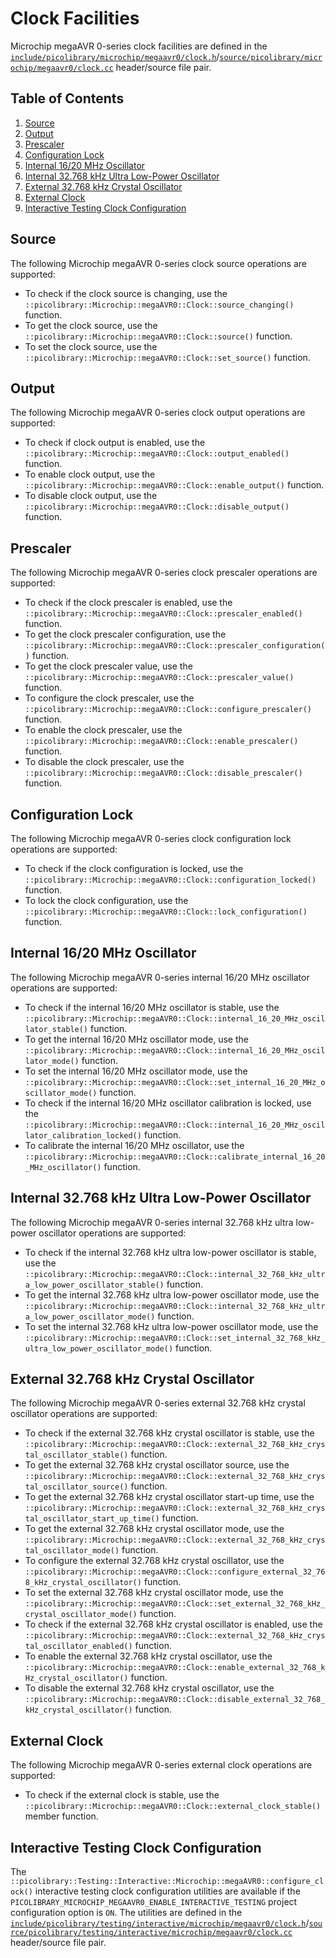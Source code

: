 # Clock Facilities
Microchip megaAVR 0-series clock facilities are defined in the
[`include/picolibrary/microchip/megaavr0/clock.h`](https://github.com/apcountryman/picolibrary-microchip-megaavr0/blob/main/include/picolibrary/microchip/megaavr0/clock.h)/[`source/picolibrary/microchip/megaavr0/clock.cc`](https://github.com/apcountryman/picolibrary-microchip-megaavr0/blob/main/source/picolibrary/microchip/megaavr0/clock.cc)
header/source file pair.

## Table of Contents
1. [Source](#source)
1. [Output](#output)
1. [Prescaler](#prescaler)
1. [Configuration Lock](#configuration-lock)
1. [Internal 16/20 MHz Oscillator](#internal-1620-mhz-oscillator)
1. [Internal 32.768 kHz Ultra Low-Power Oscillator](#internal-32768-khz-ultra-low-power-oscillator)
1. [External 32.768 kHz Crystal Oscillator](#external-32768-khz-crystal-oscillator)
1. [External Clock](#external-clock)
1. [Interactive Testing Clock Configuration](#interactive-testing-clock-configuration)

## Source
The following Microchip megaAVR 0-series clock source operations are supported:
- To check if the clock source is changing, use the
  `::picolibrary::Microchip::megaAVR0::Clock::source_changing()` function.
- To get the clock source, use the `::picolibrary::Microchip::megaAVR0::Clock::source()`
  function.
- To set the clock source, use the
  `::picolibrary::Microchip::megaAVR0::Clock::set_source()` function.

## Output
The following Microchip megaAVR 0-series clock output operations are supported:
- To check if clock output is enabled, use the
  `::picolibrary::Microchip::megaAVR0::Clock::output_enabled()` function.
- To enable clock output, use the
  `::picolibrary::Microchip::megaAVR0::Clock::enable_output()` function.
- To disable clock output, use the
  `::picolibrary::Microchip::megaAVR0::Clock::disable_output()` function.

## Prescaler
The following Microchip megaAVR 0-series clock prescaler operations are supported:
- To check if the clock prescaler is enabled, use the
  `::picolibrary::Microchip::megaAVR0::Clock::prescaler_enabled()` function.
- To get the clock prescaler configuration, use the
  `::picolibrary::Microchip::megaAVR0::Clock::prescaler_configuration()` function.
- To get the clock prescaler value, use the
  `::picolibrary::Microchip::megaAVR0::Clock::prescaler_value()` function.
- To configure the clock prescaler, use the
  `::picolibrary::Microchip::megaAVR0::Clock::configure_prescaler()` function.
- To enable the clock prescaler, use the
  `::picolibrary::Microchip::megaAVR0::Clock::enable_prescaler()` function.
- To disable the clock prescaler, use the
  `::picolibrary::Microchip::megaAVR0::Clock::disable_prescaler()` function.

## Configuration Lock
The following Microchip megaAVR 0-series clock configuration lock operations are
supported:
- To check if the clock configuration is locked, use the
  `::picolibrary::Microchip::megaAVR0::Clock::configuration_locked()` function.
- To lock the clock configuration, use the
  `::picolibrary::Microchip::megaAVR0::Clock::lock_configuration()` function.

## Internal 16/20 MHz Oscillator
The following Microchip megaAVR 0-series internal 16/20 MHz oscillator operations are
supported:
- To check if the internal 16/20 MHz oscillator is stable, use the
  `::picolibrary::Microchip::megaAVR0::Clock::internal_16_20_MHz_oscillator_stable()`
  function.
- To get the internal 16/20 MHz oscillator mode, use the
  `::picolibrary::Microchip::megaAVR0::Clock::internal_16_20_MHz_oscillator_mode()`
  function.
- To set the internal 16/20 MHz oscillator mode, use the
  `::picolibrary::Microchip::megaAVR0::Clock::set_internal_16_20_MHz_oscillator_mode()`
  function.
- To check if the internal 16/20 MHz oscillator calibration is locked, use the
  `::picolibrary::Microchip::megaAVR0::Clock::internal_16_20_MHz_oscillator_calibration_locked()`
  function.
- To calibrate the internal 16/20 MHz oscillator, use the
  `::picolibrary::Microchip::megaAVR0::Clock::calibrate_internal_16_20_MHz_oscillator()`
  function.

## Internal 32.768 kHz Ultra Low-Power Oscillator
The following Microchip megaAVR 0-series internal 32.768 kHz ultra low-power oscillator
operations are supported:
- To check if the internal 32.768 kHz ultra low-power oscillator is stable, use the
  `::picolibrary::Microchip::megaAVR0::Clock::internal_32_768_kHz_ultra_low_power_oscillator_stable()`
  function.
- To get the internal 32.768 kHz ultra low-power oscillator mode, use the
  `::picolibrary::Microchip::megaAVR0::Clock::internal_32_768_kHz_ultra_low_power_oscillator_mode()`
  function.
- To set the internal 32.768 kHz ultra low-power oscillator mode, use the
  `::picolibrary::Microchip::megaAVR0::Clock::set_internal_32_768_kHz_ultra_low_power_oscillator_mode()`
  function.

## External 32.768 kHz Crystal Oscillator
The following Microchip megaAVR 0-series external 32.768 kHz crystal oscillator operations
are supported:
- To check if the external 32.768 kHz crystal oscillator is stable, use the
  `::picolibrary::Microchip::megaAVR0::Clock::external_32_768_kHz_crystal_oscillator_stable()`
  function.
- To get the external 32.768 kHz crystal oscillator source, use the
  `::picolibrary::Microchip::megaAVR0::Clock::external_32_768_kHz_crystal_oscillator_source()`
  function.
- To get the external 32.768 kHz crystal oscillator start-up time, use the
  `::picolibrary::Microchip::megaAVR0::Clock::external_32_768_kHz_crystal_oscillator_start_up_time()`
  function.
- To get the external 32.768 kHz crystal oscillator mode, use the
  `::picolibrary::Microchip::megaAVR0::Clock::external_32_768_kHz_crystal_oscillator_mode()`
  function.
- To configure the external 32.768 kHz crystal oscillator, use the
  `::picolibrary::Microchip::megaAVR0::Clock::configure_external_32_768_kHz_crystal_oscillator()`
  function.
- To set the external 32.768 kHz crystal oscillator mode, use the
  `::picolibrary::Microchip::megaAVR0::Clock::set_external_32_768_kHz_crystal_oscillator_mode()`
  function.
- To check if the external 32.768 kHz crystal oscillator is enabled, use the
  `::picolibrary::Microchip::megaAVR0::Clock::external_32_768_kHz_crystal_oscillator_enabled()`
  function.
- To enable the external 32.768 kHz crystal oscillator, use the
  `::picolibrary::Microchip::megaAVR0::Clock::enable_external_32_768_kHz_crystal_oscillator()`
  function.
- To disable the external 32.768 kHz crystal oscillator, use the
  `::picolibrary::Microchip::megaAVR0::Clock::disable_external_32_768_kHz_crystal_oscillator()`
  function.

## External Clock
The following Microchip megaAVR 0-series external clock operations are supported:
- To check if the external clock is stable, use the
  `::picolibrary::Microchip::megaAVR0::Clock::external_clock_stable()` member function.

## Interactive Testing Clock Configuration
The `::picolibrary::Testing::Interactive::Microchip::megaAVR0::configure_clock()`
interactive testing clock configuration utilities are available if the
`PICOLIBRARY_MICROCHIP_MEGAAVR0_ENABLE_INTERACTIVE_TESTING` project configuration option
is `ON`.
The utilities are defined in the
[`include/picolibrary/testing/interactive/microchip/megaavr0/clock.h`](https://github.com/apcountryman/picolibrary-microchip-megaavr0/blob/main/include/picolibrary/testing/interactive/microchip/megaavr0/clock.h)/[`source/picolibrary/testing/interactive/microchip/megaavr0/clock.cc`](https://github.com/apcountryman/picolibrary-microchip-megaavr0/blob/main/source/picolibrary/testing/interactive/microchip/megaavr0/clock.cc)
header/source file pair.
